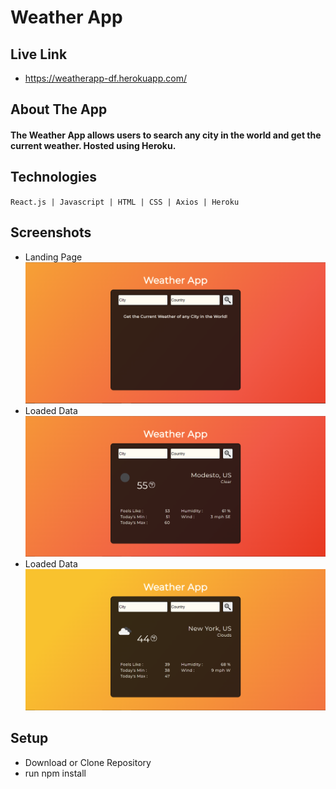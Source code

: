 # Weather App

## Live Link

- https://weatherapp-df.herokuapp.com/

## About The App

#### The Weather App allows users to search any city in the world and get the current weather. Hosted using Heroku.

## Technologies

`React.js | Javascript | HTML | CSS | Axios | Heroku `

## Screenshots

- Landing Page ![](src\Icons\ReadmeImage\Main.PNG)
- Loaded Data ![](src\Icons\ReadmeImage\MainData.PNG)
- Loaded Data ![](src\Icons\ReadmeImage\MainData2.PNG)

## Setup

- Download or Clone Repository
- run npm install
